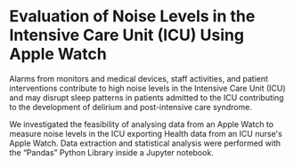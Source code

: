# Evaluation of Noise Levels in the Intensive Care Unit (ICU) Using Apple Watch

Alarms from monitors and medical devices, staff activities, and patient interventions contribute to high noise levels in the Intensive Care Unit (ICU) and may disrupt sleep patterns in patients admitted to the ICU contributing to the development of delirium and post-intensive care syndrome.

We investigated the feasibility of analysing data from an Apple Watch to measure noise levels in the ICU exporting Health data from an ICU nurse's Apple Watch. Data extraction and statistical analysis were performed with the “Pandas” Python Library inside a Jupyter notebook.
